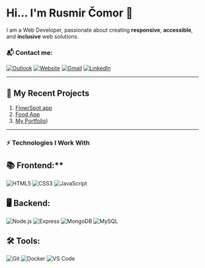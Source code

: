 # Hi... I'm Rusmir Čomor 👋

I am a Web Developer, passionate about creating **responsive**, **accessible**, and **inclusive** web solutions.

### 📬 Contact me:
[![Outlook](https://img.shields.io/badge/Outlook-0078D4?style=for-the-badge&logo=microsoft-outlook&logoColor=white)](mailto:rusmir.c@hotmail.com)
[![Website](https://img.shields.io/badge/Website-orange?style=for-the-badge)](https://yourwebsite.com)
[![Gmail](https://img.shields.io/badge/Gmail-red?style=for-the-badge)](mailto:com.rusmir@gmail.com)
[![LinkedIn](https://img.shields.io/badge/LinkedIn-blue?style=for-the-badge)](https://linkedin.com/in/yourprofile)

---

## 🚀 My Recent Projects
1. [FlowrSpot app](https://flowrspot-gu00tfs4n-rusmirs-projects-c08d6e54.vercel.app/)
2. [Food App](https://food-app-dev.vercel.app/)
3. [My Portfolio]([https://portfolio-app-kohl-rho.vercel.app/))

---

### ⚡ Technologies I Work With
## 📚 Frontend:** 
![HTML5](https://img.shields.io/badge/-HTML5-E34F26?logo=html5&logoColor=white&style=flat)
![CSS3](https://img.shields.io/badge/-CSS3-1572B6?logo=css3&logoColor=white&style=flat)
![JavaScript](https://img.shields.io/badge/-JavaScript-F7DF1E?logo=javascript&logoColor=black&style=flat)

## 🖥️ Backend:
![Node.js](https://img.shields.io/badge/Node.js-339933?style=for-the-badge&logo=node.js&logoColor=white)
![Express](https://img.shields.io/badge/Express.js-000000?style=for-the-badge&logo=express&logoColor=white)
![MongoDB](https://img.shields.io/badge/MongoDB-47A248?style=for-the-badge&logo=mongodb&logoColor=white)
![MySQL](https://img.shields.io/badge/MySQL-4479A1?style=for-the-badge&logo=mysql&logoColor=white)

## 🛠 Tools:
![Git](https://img.shields.io/badge/Git-F05032?style=for-the-badge&logo=git&logoColor=white)
![Docker](https://img.shields.io/badge/Docker-2496ED?style=for-the-badge&logo=docker&logoColor=white)
![VS Code](https://img.shields.io/badge/VS_Code-007ACC?style=for-the-badge&logo=visual-studio-code&logoColor=white)
